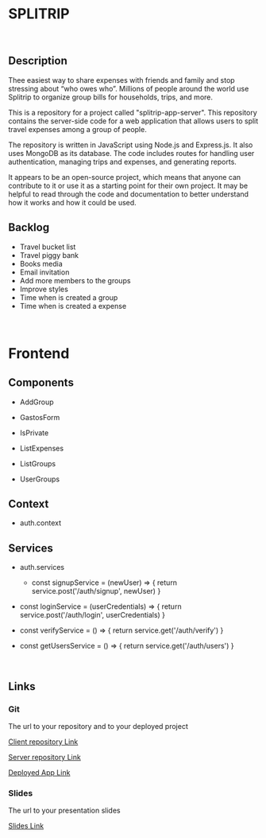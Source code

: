 # SPLITRIP

<br>

## Description

Thee easiest way to share expenses with friends and family and stop stressing about “who owes who”. Millions of people around the world use Splitrip to organize group bills for households, trips, and more.

This is a repository for a project called "splitrip-app-server". This repository contains the server-side code for a web application that allows users to split travel expenses among a group of people.

The repository is written in JavaScript using Node.js and Express.js. It also uses MongoDB as its database. The code includes routes for handling user authentication, managing trips and expenses, and generating reports.

It appears to be an open-source project, which means that anyone can contribute to it or use it as a starting point for their own project. It may be helpful to read through the code and documentation to better understand how it works and how it could be used.

## Backlog

- Travel bucket list
- Travel piggy bank
- Books media
- Email invitation
- Add more members to the groups
- Improve styles
- Time when is created a group
- Time when is created a expense

<br>


# Frontend

## Components

- AddGroup

- GastosForm

- IsPrivate

- ListExpenses

- ListGroups

- UserGroups

## Context

- auth.context


## Services

- auth.services
  - const signupService = (newUser) => {
  return service.post('/auth/signup', newUser)
}

- const loginService = (userCredentials) => {
  return service.post('/auth/login', userCredentials)
}

- const verifyService = () => {
  return service.get('/auth/verify')
}

- const getUsersService = () => {
  return service.get('/auth/users')
}

<br>



## Links

### Git

The url to your repository and to your deployed project

[Client repository Link](https://github.com/MarioGRodriguez28/splitrip-app-client.git)

[Server repository Link](https://github.com/MarioGRodriguez28/splitrip-app-server.git)

[Deployed App Link](https://splitrip.netlify.app/)

### Slides

The url to your presentation slides

[Slides Link](pendding)
